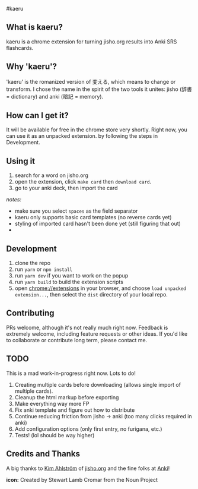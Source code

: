 #kaeru

## What is kaeru?

kaeru is a chrome extension for turning jisho.org results into Anki SRS flashcards.

## Why 'kaeru'?

'kaeru' is the romanized version of 変える, which means to change or transform. I chose the name in the spirit of the two tools it unites: jisho (辞書 = dictionary) and anki (暗記 = memory).

## How can I get it?

It will be available for free in the chrome store very shortly. Right now, you can use it as an unpacked extension. by following the steps in Development.

## Using it

1. search for a word on jisho.org
2. open the extension, click `make card` then `download card`.
3. go to your anki deck, then import the card

*notes:*

 * make sure you select `spaces` as the field separator
 * kaeru only supports basic card templates (no reverse cards yet)
 * styling of imported card hasn't been done yet (still figuring that out)
 *

## Development

1. clone the repo
2. run `yarn` or `npm install`
3. run `yarn dev` if you want to work on the popup
4. run `yarn build` to build the extension scripts
5. open <chrome://extensions> in your browser, and choose `load unpacked extension...`, then select the `dist` directory of your local repo.

## Contributing

PRs welcome, although it's not really much right now. Feedback is extremely welcome,
including feature requests or other ideas. If you'd like to collaborate or contribute long term,
please contact me.

## TODO

This is a mad work-in-progress right now. Lots to do!

1. Creating multiple cards before downloading (allows single import of multiple cards).
2. Cleanup the html markup before exporting
3. Make everything way more FP
4. Fix anki template and figure out how to distribute
5. Continue reducing friction from jisho -> anki (too many clicks required in anki)
6. Add configuration options (only first entry, no furigana, etc.)
7. Tests! (lol should be way higher)

## Credits and Thanks

A big thanks to [Kim Ahlström](https://twitter.com/kimtaro) of [jisho.org](http://jisho.org) and the fine folks at [Anki](https://ankiweb.net/about)!

__icon:__ Created by Stewart Lamb Cromar from the Noun Project
